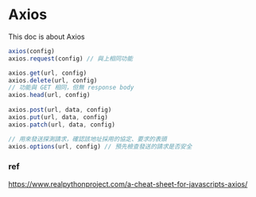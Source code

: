 # Axios
This doc is about Axios

```js
axios(config)
axios.request(config) // 與上相同功能

axios.get(url, config)
axios.delete(url, config)
// 功能與 GET 相同，但無 response body
axios.head(url, config) 
  
axios.post(url, data, config)
axios.put(url, data, config)
axios.patch(url, data, config)

// 用來發送探測請求，確認該地址採用的協定、要求的表頭
axios.options(url, config) // 預先檢查發送的請求是否安全
```


### ref
https://www.realpythonproject.com/a-cheat-sheet-for-javascripts-axios/
